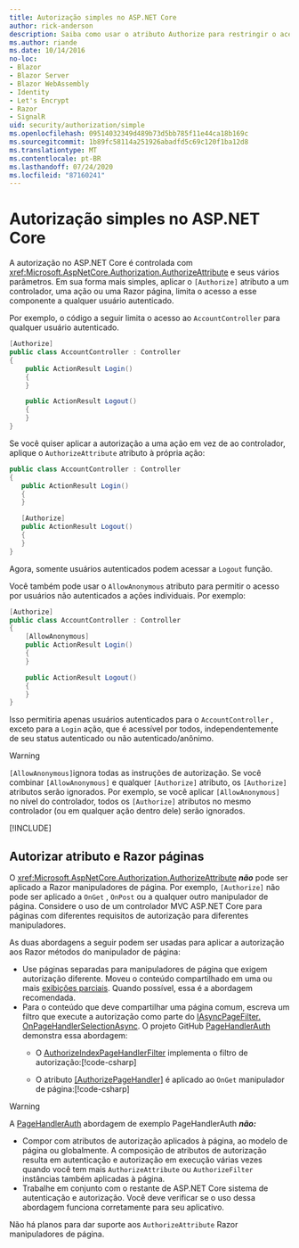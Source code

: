 ```yaml
---
title: Autorização simples no ASP.NET Core
author: rick-anderson
description: Saiba como usar o atributo Authorize para restringir o acesso a ASP.NET Core de controladores e ações.
ms.author: riande
ms.date: 10/14/2016
no-loc:
- Blazor
- Blazor Server
- Blazor WebAssembly
- Identity
- Let's Encrypt
- Razor
- SignalR
uid: security/authorization/simple
ms.openlocfilehash: 09514032349d489b73d5bb785f11e44ca18b169c
ms.sourcegitcommit: 1b89fc58114a251926abadfd5c69c120f1ba12d8
ms.translationtype: MT
ms.contentlocale: pt-BR
ms.lasthandoff: 07/24/2020
ms.locfileid: "87160241"
---
```

# <a name="simple-authorization-in-aspnet-core"></a>Autorização simples no ASP.NET Core

<a name="security-authorization-simple"></a>

A autorização no ASP.NET Core é controlada com <xref:Microsoft.AspNetCore.Authorization.AuthorizeAttribute> e seus vários parâmetros. Em sua forma mais simples, aplicar o `[Authorize]` atributo a um controlador, uma ação ou uma Razor página, limita o acesso a esse componente a qualquer usuário autenticado.

Por exemplo, o código a seguir limita o acesso ao `AccountController` para qualquer usuário autenticado.

```csharp
[Authorize]
public class AccountController : Controller
{
    public ActionResult Login()
    {
    }

    public ActionResult Logout()
    {
    }
}
```

Se você quiser aplicar a autorização a uma ação em vez de ao controlador, aplique o `AuthorizeAttribute` atributo à própria ação:

```csharp
public class AccountController : Controller
{
   public ActionResult Login()
   {
   }

   [Authorize]
   public ActionResult Logout()
   {
   }
}
```

Agora, somente usuários autenticados podem acessar a `Logout` função.

Você também pode usar o `AllowAnonymous` atributo para permitir o acesso por usuários não autenticados a ações individuais. Por exemplo:

```csharp
[Authorize]
public class AccountController : Controller
{
    [AllowAnonymous]
    public ActionResult Login()
    {
    }

    public ActionResult Logout()
    {
    }
}
```

Isso permitiria apenas usuários autenticados para o `AccountController` , exceto para a `Login` ação, que é acessível por todos, independentemente de seu status autenticado ou não autenticado/anônimo.

> [!WARNING]
> `[AllowAnonymous]`ignora todas as instruções de autorização. Se você combinar `[AllowAnonymous]` e qualquer `[Authorize]` atributo, os `[Authorize]` atributos serão ignorados. Por exemplo, se você aplicar `[AllowAnonymous]` no nível do controlador, todos os `[Authorize]` atributos no mesmo controlador (ou em qualquer ação dentro dele) serão ignorados.

[!INCLUDE[](~/includes/requireAuth.md)]

<a name="aarp"></a>

## <a name="authorize-attribute-and-no-locrazor-pages"></a>Autorizar atributo e Razor páginas

O <xref:Microsoft.AspNetCore.Authorization.AuthorizeAttribute> ***não*** pode ser aplicado a Razor manipuladores de página. Por exemplo, `[Authorize]` não pode ser aplicado a `OnGet` , `OnPost` ou a qualquer outro manipulador de página. Considere o uso de um controlador MVC ASP.NET Core para páginas com diferentes requisitos de autorização para diferentes manipuladores.

As duas abordagens a seguir podem ser usadas para aplicar a autorização aos Razor métodos do manipulador de página:

* Use páginas separadas para manipuladores de página que exigem autorização diferente. Moveu o conteúdo compartilhado em uma ou mais [exibições parciais](xref:mvc/views/partial). Quando possível, essa é a abordagem recomendada.
* Para o conteúdo que deve compartilhar uma página comum, escreva um filtro que execute a autorização como parte do [IAsyncPageFilter. OnPageHandlerSelectionAsync](xref:Microsoft.AspNetCore.Mvc.Filters.IAsyncPageFilter.OnPageHandlerSelectionAsync%2A). O projeto GitHub [PageHandlerAuth](https://github.com/dotnet/AspNetCore.Docs/tree/master/aspnetcore/security/authorization/simple/samples/3.1/PageHandlerAuth) demonstra essa abordagem:
  * O [AuthorizeIndexPageHandlerFilter](https://github.com/dotnet/AspNetCore.Docs/blob/master/aspnetcore/security/authorization/simple/samples/3.1/PageHandlerAuth/AuthorizeIndexPageHandlerFilter.cs) implementa o filtro de autorização:[!code-csharp[](~/security/authorization/simple/samples/3.1/PageHandlerAuth/Pages/Index.cshtml.cs?name=snippet)]

  * O atributo [[AuthorizePageHandler]](https://github.com/dotnet/AspNetCore.Docs/tree/master/aspnetcore/security/authorization/simple/samples/3.1/PageHandlerAuth/Pages/Index.cshtml.cs#L16) é aplicado ao `OnGet` manipulador de página:[!code-csharp[](~/security/authorization/simple/samples/3.1/PageHandlerAuth/AuthorizeIndexPageHandlerFilter.cs?name=snippet)]

> [!WARNING]
> A [PageHandlerAuth](https://github.com/pranavkm/PageHandlerAuth) abordagem de exemplo PageHandlerAuth ***não:***
> * Compor com atributos de autorização aplicados à página, ao modelo de página ou globalmente. A composição de atributos de autorização resulta em autenticação e autorização em execução várias vezes quando você tem mais `AuthorizeAttribute` ou `AuthorizeFilter` instâncias também aplicadas à página.
> * Trabalhe em conjunto com o restante de ASP.NET Core sistema de autenticação e autorização. Você deve verificar se o uso dessa abordagem funciona corretamente para seu aplicativo.

Não há planos para dar suporte aos `AuthorizeAttribute` Razor manipuladores de página. 
